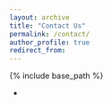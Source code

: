 ```yaml
---
layout: archive
title: "Contact Us"
permalink: /contact/
author_profile: true
redirect_from:
---
```


{% include base_path %}

* 
